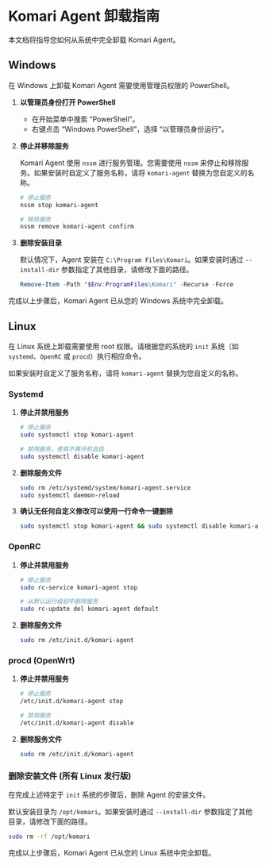 # Komari Agent 卸载指南

本文档将指导您如何从系统中完全卸载 Komari Agent。

## Windows

在 Windows 上卸载 Komari Agent 需要使用管理员权限的 PowerShell。

1.  **以管理员身份打开 PowerShell**

    -   在开始菜单中搜索 “PowerShell”。
    -   右键点击 “Windows PowerShell”，选择 “以管理员身份运行”。

2.  **停止并移除服务**

    Komari Agent 使用 `nssm` 进行服务管理。您需要使用 `nssm` 来停止和移除服务。如果安装时自定义了服务名称，请将 `komari-agent` 替换为您自定义的名称。

    ```powershell
    # 停止服务
    nssm stop komari-agent

    # 移除服务
    nssm remove komari-agent confirm
    ```

3.  **删除安装目录**

    默认情况下，Agent 安装在 `C:\Program Files\Komari`。如果安装时通过 `--install-dir` 参数指定了其他目录，请修改下面的路径。

    ```powershell
    Remove-Item -Path "$Env:ProgramFiles\Komari" -Recurse -Force
    ```

完成以上步骤后，Komari Agent 已从您的 Windows 系统中完全卸载。

## Linux

在 Linux 系统上卸载需要使用 root 权限。请根据您的系统的 `init` 系统（如 `systemd`、`OpenRC` 或 `procd`）执行相应命令。

如果安装时自定义了服务名称，请将 `komari-agent` 替换为您自定义的名称。

### Systemd

1.  **停止并禁用服务**

    ```bash
    # 停止服务
    sudo systemctl stop komari-agent

    # 禁用服务，使其不再开机自启
    sudo systemctl disable komari-agent
    ```

2.  **删除服务文件**

    ```bash
    sudo rm /etc/systemd/system/komari-agent.service
    sudo systemctl daemon-reload
    ```
3.  **确认无任何自定义修改可以使用一行命令一键删除**
    ```bash
    sudo systemctl stop komari-agent && sudo systemctl disable komari-agent && sudo rm -f /etc/systemd/system/komari-agent.service && sudo systemctl daemon-reload && sudo rm -rf /opt/komari /var/log/komari
    ```
    

### OpenRC

1.  **停止并禁用服务**

    ```bash
    # 停止服务
    sudo rc-service komari-agent stop

    # 从默认运行级别中删除服务
    sudo rc-update del komari-agent default
    ```

2.  **删除服务文件**

    ```bash
    sudo rm /etc/init.d/komari-agent
    ```

### procd (OpenWrt)

1.  **停止并禁用服务**

    ```bash
    # 停止服务
    /etc/init.d/komari-agent stop

    # 禁用服务
    /etc/init.d/komari-agent disable
    ```

2.  **删除服务文件**

    ```bash
    sudo rm /etc/init.d/komari-agent
    ```

### 删除安装文件 (所有 Linux 发行版)

在完成上述特定于 `init` 系统的步骤后，删除 Agent 的安装文件。

默认安装目录为 `/opt/komari`。如果安装时通过 `--install-dir` 参数指定了其他目录，请修改下面的路径。

```bash
sudo rm -rf /opt/komari
```

完成以上步骤后，Komari Agent 已从您的 Linux 系统中完全卸载。
